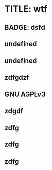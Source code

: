 
# TITLE: wtf

## BADGE: dsfd

## undefined

## undefined

## zdfgdzf

## GNU AGPLv3

## zdgdf

## zdfg

## zdfg

## zdfg

